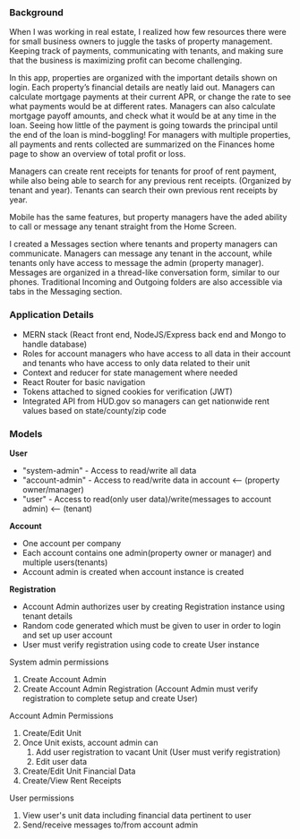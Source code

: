 
### Background

When I was working in real estate, I realized how few resources there were for small business owners to juggle the tasks of property management. Keeping track of payments, communicating with tenants, and making sure that the business is maximizing profit can become challenging.

In this app, properties are organized with the important details shown on login. Each property’s financial details are neatly laid out. Managers can calculate mortgage payments at their current APR, or change the rate to see what payments would be at different rates. Managers can also calculate mortgage payoff amounts, and check what it would be at any time in the loan. Seeing how little of the payment is going towards the principal until the end of the loan is mind-boggling! For managers with multiple properties, all payments and rents collected are summarized on the Finances home page to show an overview of total profit or loss.

Managers can create rent receipts for tenants for proof of rent payment, while also being able to search for any previous rent receipts. (Organized by tenant and year). Tenants can search their own previous rent receipts by year.

Mobile has the same features, but property managers have the aded ability to call or message any tenant straight from the Home Screen.

I created a Messages section where tenants and property managers can communicate. Managers can message any tenant in the account, while tenants only have access to message the admin (property manager). Messages are organized in a thread-like conversation form, similar to our phones. Traditional Incoming and Outgoing folders are also accessible via tabs in the Messaging section.

### Application Details

* MERN stack (React front end, NodeJS/Express back end and Mongo to handle database)
* Roles for account managers who have access to all data in their account and tenants who have access to only data related to their unit
* Context and reducer for state management where needed
* React Router for basic navigation
* Tokens attached to signed cookies for verification (JWT)
* Integrated API from HUD.gov so managers can get nationwide rent values based on state/county/zip code


### Models
**User**
* "system-admin" - Access to read/write all data
* "account-admin" - Access to read/write data in account <-- (property owner/manager)
* "user" - Access to read(only user data)/write(messages to account admin) <-- (tenant)

**Account**
* One account per company
* Each account contains one admin(property owner or manager) and multiple users(tenants)
* Account admin is created when account instance is created

**Registration**
* Account Admin authorizes user by creating Registration instance using tenant details
* Random code generated which must be given to user in order to login and set up user account
* User must verify registration using code to create User instance



System admin permissions
1. Create Account Admin
2. Create Account Admin Registration (Account Admin must verify registration to complete setup and create User)

Account Admin Permissions
1. Create/Edit Unit
2. Once Unit exists, account admin can
    1. Add user registration to vacant Unit (User must verify registration)
    2. Edit user data
3. Create/Edit Unit Financial Data
4. Create/View Rent Receipts

User permissions
1. View user's unit data including financial data pertinent to user
2. Send/receive messages to/from account admin
